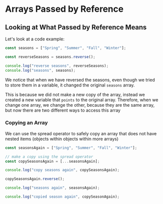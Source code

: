 # Arrays Passed by Reference

## Looking at What Passed by Reference Means

Let's look at a code example:

```js
const seasons = ["Spring", "Summer", "Fall", "Winter"];

const reverseSeasons = seasons.reverse();

console.log("reverse seasons", reverseSeasons);
console.log("seasons", seasons);
```

We notice that when we have reversed the seasons, even though we tried to store them in a variable, it changed the original `seasons` array.

This is because we did not make a new copy of the array, instead we created a new variable that `points` to the original array. Therefore, when we change one array, we change the other, because they are the same array, but now there are two different ways to access this array

### Copying an Array

We can use the spread operator to safely copy an array that does not have nested items (objects within objects within more arrays)

```js
const seasonsAgain = ["Spring", "Summer", "Fall", "Winter"];

// make a copy using the spread operator
const copySeasonsAgain = [...seasonsAgain];

console.log("copy seasons again", copySeasonsAgain);

copySeasonsAgain.reverse();

console.log("seasons again", seasonsAgain);

console.log("copied season again", copySeasonAgain);
```
